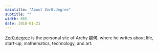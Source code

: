 ```yaml
---
maintitle: "About Zer0.degree"
subtitle: ""
width: 665
date: 2018-01-21
---
```

[Zer0.degree](http://zer0.degree/) is the personal site of Archy 魏何, where he writes about life, start-up, mathematics, technology, and art.
